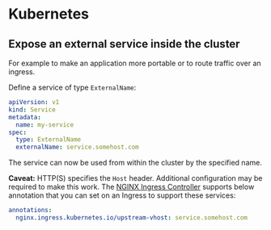 # Kubernetes

## Expose an external service inside the cluster

For example to make an application more portable or to route traffic over an ingress.

Define a service of type `ExternalName`:
```yaml
apiVersion: v1
kind: Service
metadata:
  name: my-service
spec:
  type: ExternalName
  externalName: service.somehost.com
```
The service can now be used from within the cluster by the specified name.

**Caveat:** HTTP(S) specifies the `Host` header. Additional configuration may be required to make this work.
The [NGINX Ingress Controller](https://kubernetes.github.io/ingress-nginx/) supports below annotation that you can set on an Ingress to support these services:
```yaml
annotations:
  nginx.ingress.kubernetes.io/upstream-vhost: service.somehost.com
```
